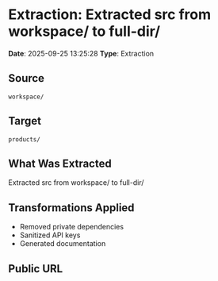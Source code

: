 # Extraction: Extracted src from workspace/ to full-dir/

**Date**: 2025-09-25 13:25:28
**Type**: Extraction

## Source
`workspace/`

## Target
`products/`

## What Was Extracted
Extracted src from workspace/ to full-dir/

## Transformations Applied
- Removed private dependencies
- Sanitized API keys
- Generated documentation

## Public URL

